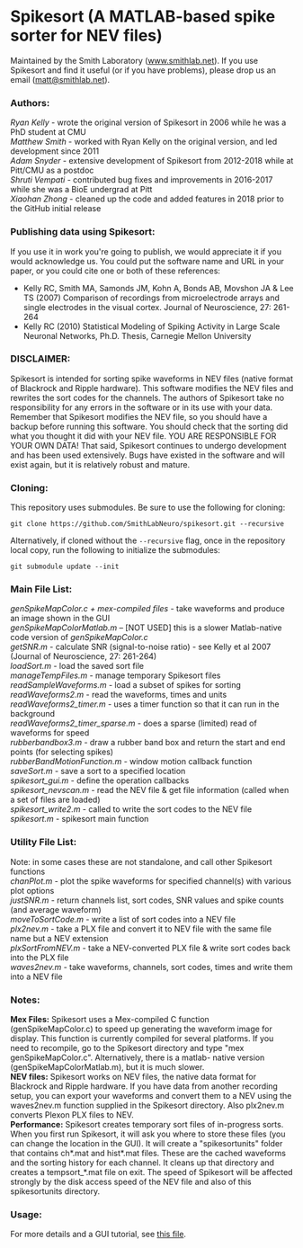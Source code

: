 # Spikesort (A MATLAB-based spike sorter for NEV files)
Maintained by the Smith Laboratory (www.smithlab.net). If you use Spikesort and find it useful (or if you have problems), please drop us an email (matt@smithlab.net).

### Authors:
*Ryan Kelly* - wrote the original version of Spikesort in 2006 while he was a PhD student at CMU  
*Matthew Smith* - worked with Ryan Kelly on the original version, and led development since 2011  
*Adam Snyder* - extensive development of Spikesort from 2012-2018 while at Pitt/CMU as a postdoc  
*Shruti Vempati* - contributed bug fixes and improvements in 2016-2017 while she was a BioE undergrad at Pitt  
*Xiaohan Zhong* - cleaned up the code and added features in 2018 prior to the GitHub initial release

### Publishing data using Spikesort: 
If you use it in work you're going to publish, we would appreciate it if you would acknowledge us. You could put the software name and URL in your paper, or you could cite one or both of these references:
* Kelly RC, Smith MA, Samonds JM, Kohn A, Bonds AB, Movshon JA & Lee TS (2007) Comparison of recordings from microelectrode arrays and single electrodes in the visual cortex. Journal of Neuroscience, 27: 261-264
* Kelly RC (2010) Statistical Modeling of Spiking Activity in Large Scale Neuronal Networks, Ph.D. Thesis, Carnegie Mellon University

### DISCLAIMER: 
Spikesort is intended for sorting spike waveforms in NEV files (native format of Blackrock and Ripple hardware). This software modifies the NEV files and rewrites the sort codes for the channels. The authors of Spikesort take no responsibility for any errors in the software or in its use with your data. Remember that Spikesort modifies the NEV file, so you should have a backup before running this software. You should check that the sorting did what you thought it did with your NEV file. YOU ARE RESPONSIBLE FOR YOUR OWN DATA! That said, Spikesort continues to undergo development and has been used extensively. Bugs have existed in the software and will exist again, but it is relatively robust and mature.

### Cloning:
This repository uses submodules. Be sure to use the following for cloning:
```
git clone https://github.com/SmithLabNeuro/spikesort.git --recursive
```

Alternatively, if cloned without the `--recursive` flag, once in the repository local copy, run the following to initialize the submodules:
```
git submodule update --init
```

### Main File List:
*genSpikeMapColor.c + mex-compiled files* - take waveforms and produce an image shown in the GUI  
*genSpikeMapColorMatlab.m* – [NOT USED] this is a slower Matlab-native code version of *genSpikeMapColor.c*  
*getSNR.m* - calculate SNR (signal-to-noise ratio) - see Kelly et al 2007 (Journal of Neuroscience, 27: 261-264)  
*loadSort.m* - load the saved sort file  
*manageTempFiles.m* - manage temporary Spikesort files  
*readSampleWaveforms.m* - load a subset of spikes for sorting  
*readWaveforms2.m* - read the waveforms, times and units  
*readWaveforms2_timer.m* - uses a timer function so that it can run in the background  
*readWaveforms2_timer_sparse.m* - does a sparse (limited) read of waveforms for speed  
*rubberbandbox3.m* - draw a rubber band box and return the start and end points (for selecting spikes)  
*rubberBandMotionFunction.m* - window motion callback function  
*saveSort.m* - save a sort to a specified location  
*spikesort_gui.m* - define the operation callbacks  
*spikesort_nevscan.m* - read the NEV file & get file information (called when a set of files are loaded)  
*spikesort_write2.m* - called to write the sort codes to the NEV file  
*spikesort.m* - spikesort main function  
 
### Utility File List:
Note: in some cases these are not standalone, and call other Spikesort functions  
*chanPlot.m* - plot the spike waveforms for specified channel(s) with various plot options  
*justSNR.m* - return channels list, sort codes, SNR values and spike counts (and average waveform)  
*moveToSortCode.m* - write a list of sort codes into a NEV file  
*plx2nev.m* - take a PLX file and convert it to NEV file with the same file name but a NEV extension  
*plxSortFromNEV.m* - take a NEV-converted PLX file & write sort codes back into the PLX file  
*waves2nev.m* - take waveforms, channels, sort codes, times and write them into a NEV file  

### Notes:
**Mex Files:** Spikesort uses a Mex-compiled C function (genSpikeMapColor.c) to speed up generating the waveform image for display. This function is currently compiled for several platforms. If you need to recompile, go to the Spikesort directory and type "mex genSpikeMapColor.c". Alternatively, there is a matlab- native version (genSpikeMapColorMatlab.m), but it is much slower.  
**NEV files:** Spikesort works on NEV files, the native data format for Blackrock and Ripple hardware. If you have data from another recording setup, you can export your waveforms and convert them to a NEV using the waves2nev.m function supplied in the Spikesort directory. Also plx2nev.m converts Plexon PLX files to NEV.  
**Performance:** Spikesort creates temporary sort files of in-progress sorts. When you first run Spikesort, it will ask you where to store these files (you can change the location in the GUI). It will create a "spikesortunits" folder that contains ch*.mat and hist*.mat files. These are the cached waveforms and the sorting history for each channel. It cleans up that directory and creates a tempsort_*.mat file on exit. The speed of Spikesort will be affected strongly by the disk access speed of the NEV file and also of this spikesortunits directory.

### Usage:
For more details and a GUI tutorial, see [this file](README.pdf).
